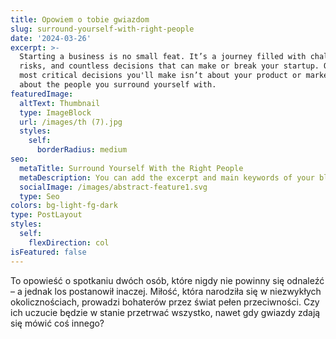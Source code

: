 ```yaml
---
title: Opowiem o tobie gwiazdom
slug: surround-yourself-with-right-people
date: '2024-03-26'
excerpt: >-
  Starting a business is no small feat. It’s a journey filled with challenges,
  risks, and countless decisions that can make or break your startup. One of the
  most critical decisions you'll make isn’t about your product or market—it's
  about the people you surround yourself with.
featuredImage:
  altText: Thumbnail
  type: ImageBlock
  url: /images/th (7).jpg
  styles:
    self:
      borderRadius: medium
seo:
  metaTitle: Surround Yourself With the Right People
  metaDescription: You can add the excerpt and main keywords of your blog post here.
  socialImage: /images/abstract-feature1.svg
  type: Seo
colors: bg-light-fg-dark
type: PostLayout
styles:
  self:
    flexDirection: col
isFeatured: false
---
```


To opowieść o spotkaniu dwóch osób, które nigdy nie powinny się odnaleźć – a jednak los postanowił inaczej. Miłość, która narodziła się w niezwykłych okolicznościach, prowadzi bohaterów przez świat pełen przeciwności. Czy ich uczucie będzie w stanie przetrwać wszystko, nawet gdy gwiazdy zdają się mówić coś innego?

